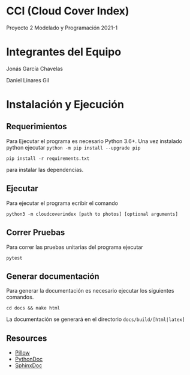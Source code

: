 # CCI (Cloud Cover Index)
Proyecto 2 Modelado y Programación 2021-1

# Integrantes del Equipo
Jonás García Chavelas

Daniel Linares Gil

# Instalación y Ejecución

## Requerimientos
Para Ejecutar el programa es necesario Python 3.6+. Una vez instalado python
ejecutar 
`python -m pip install --upgrade pip`

`pip install -r requirements.txt`

para instalar las dependencias.
## Ejecutar
Para ejecutar el programa ecribir el comando

`python3 -m cloudcoverindex [path to photos] [optional arguments]`

## Correr  Pruebas
Para correr las pruebas unitarias del programa ejecutar

`pytest`

## Generar documentación
Para generar la documentación es necesario ejecutar los siguientes comandos.

`cd docs && make html`

La documentación se generará en el directorio `docs/build/[html|latex]`

## Resources
- [Pillow](https://pillow.readthedocs.io/en/stable/)
- [PythonDoc](https://docs.python.org/3.8/)
- [SphinxDoc](https://sphinx-rtd-tutorial.readthedocs.io/en/latest/build-the-docs.html#generating-documentation-from-docstrings)
